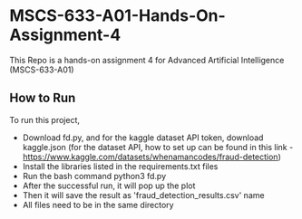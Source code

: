 # MSCS-633-A01-Hands-On-Assignment-4
This Repo is a hands-on assignment 4 for Advanced Artificial Intelligence (MSCS-633-A01)
## How to Run
To run this project,
- Download fd.py, and for the kaggle dataset API token, download kaggle.json (for the dataset API, how to set up can be found in this link - https://www.kaggle.com/datasets/whenamancodes/fraud-detection)
- Install the libraries listed in the requirements.txt files
- Run the bash command python3 fd.py
- After the successful run, it will pop up the plot
- Then it will save the result as 'fraud_detection_results.csv' name
- All files need to be in the same directory 
